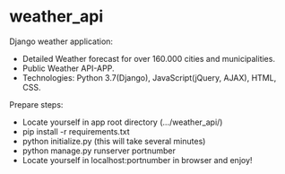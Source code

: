# weather_api
Django weather application:
- Detailed Weather forecast for over 160.000 cities and municipalities.
- Public Weather API-APP.
- Technologies: Python 3.7(Django), JavaScript(jQuery, AJAX), HTML, CSS.

Prepare steps:
- Locate yourself in app root directory (.../weather_api/)
- pip install -r requirements.txt
- python initialize.py (this will take several minutes)
- python manage.py runserver portnumber
- Locate yourself in localhost:portnumber in browser and enjoy!
